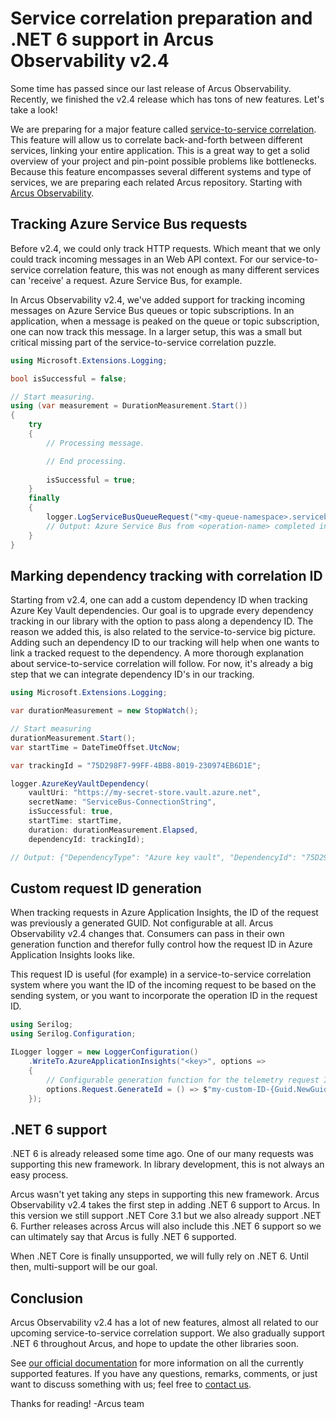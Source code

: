 # Service correlation preparation and .NET 6 support in Arcus Observability v2.4
Some time has passed since our last release of Arcus Observability. Recently, we finished the v2.4 release which has tons of new features. Let's take a look!

We are preparing for a major feature called [service-to-service correlation](https://docs.microsoft.com/en-us/azure/azure-monitor/app/app-map?tabs=net). This feature will allow us to correlate back-and-forth between different services, linking your entire application. This is a great way to get a solid overview of your project and pin-point possible problems like bottlenecks.
Because this feature encompasses several different systems and type of services, we are preparing each related Arcus repository. Starting with [Arcus Observability](https://github.com/arcus-azure/arcus.observability).

## Tracking Azure Service Bus requests
Before v2.4, we could only track HTTP requests. Which meant that we only could track incoming messages in an Web API context. For our service-to-service correlation feature, this was not enough as many different services can 'receive' a request. Azure Service Bus, for example.

In Arcus Observability v2.4, we've added support for tracking incoming messages on Azure Service Bus queues or topic subscriptions. In an application, when a message is peaked on the queue or topic subscription, one can now track this message. In a larger setup, this was a small but critical missing part of the service-to-service correlation puzzle.

```csharp
using Microsoft.Extensions.Logging;

bool isSuccessful = false;

// Start measuring.
using (var measurement = DurationMeasurement.Start())
{
    try
    {
        // Processing message.

        // End processing.
        
        isSuccessful = true;
    }
    finally
    {
        logger.LogServiceBusQueueRequest("<my-queue-namespace>.servicebus.windows.net", "<my-queue-name>", "<operation-name>", isSuccessful, measurement);
        // Output: Azure Service Bus from <operation-name> completed in 0.00:12:20.8290760 at 2021-10-26T05:36:03.6067975 +02:00 - (IsSuccessful: True, Context: {[ServiceBus-Endpoint, <my-queue-namespace>.servicebus.windows.net]; [ServiceBus-Entity, <my-queue-name>]; [ServiceBus-EntityType, Queue]; [TelemetryType, Request]})
    }
}
```

## Marking dependency tracking with correlation ID
Starting from v2.4, one can add a custom dependency ID when tracking Azure Key Vault dependencies. Our goal is to upgrade every dependency tracking in our library with the option to pass along a dependency ID. The reason we added this, is also related to the service-to-service big picture. Adding such an dependency ID to our tracking will help when one wants to link a tracked request to the dependency. A more thorough explanation about service-to-service correlation will follow. For now, it's already a big step that we can integrate dependency ID's in our tracking.

```csharp
using Microsoft.Extensions.Logging;

var durationMeasurement = new StopWatch();

// Start measuring
durationMeasurement.Start();
var startTime = DateTimeOffset.UtcNow;

var trackingId = "75D298F7-99FF-4BB8-8019-230974EB6D1E";

logger.AzureKeyVaultDependency(
    vaultUri: "https://my-secret-store.vault.azure.net", 
    secretName: "ServiceBus-ConnectionString", 
    isSuccessful: true, 
    startTime: startTime, 
    duration: durationMeasurement.Elapsed,
    dependencyId: trackingId);

// Output: {"DependencyType": "Azure key vault", "DependencyId": "75D298F7-99FF-4BB8-8019-230974EB6D1E", "DependencyData": "ServiceBus-ConnectionString", "TargetName": "https://my-secret-store.vault.azure.net", "Duration": "00:00:00.2521801", "StartTime": "03/23/2020 09:56:31 +00:00", "IsSuccessful": true, "Context": {}}
```

## Custom request ID generation
When tracking requests in Azure Application Insights, the ID of the request was previously a generated GUID. Not configurable at all. Arcus Observability v2.4 changes that. Consumers can pass in their own generation function and therefor fully control how the request ID in Azure Application Insights looks like.

This request ID is useful (for example) in a service-to-service correlation system where you want the ID of the incoming request to be based on the sending system, or you want to incorporate the operation ID in the request ID.

```csharp
using Serilog;
using Serilog.Configuration;

ILogger logger = new LoggerConfiguration()
    .WriteTo.AzureApplicationInsights("<key>", options =>
    {
        // Configurable generation function for the telemetry request ID.
        options.Request.GenerateId = () => $"my-custom-ID-{Guid.NewGuid()}";
    });
```

## .NET 6 support
.NET 6 is already released some time ago. One of our many requests was supporting this new framework. In library development, this is not always an easy process. 

Arcus wasn't yet taking any steps in supporting this new framework. Arcus Observability v2.4 takes the first step in adding .NET 6 support to Arcus. In this version we still support .NET Core 3.1 but we also already support .NET 6. Further releases across Arcus will also include this .NET 6 support so we can ultimately say that Arcus is fully .NET 6 supported.

When .NET Core is finally unsupported, we will fully rely on .NET 6. Until then, multi-support will be our goal.

## Conclusion
Arcus Observability v2.4 has a lot of new features, almost all related to our upcoming service-to-service correlation support. We also gradually support .NET 6 throughout Arcus, and hope to update the other libraries soon. 

See [our official documentation](https://observability.arcus-azure.net/) for more information on all the currently supported features.
If you have any questions, remarks, comments, or just want to discuss something with us; feel free to [contact us](https://github.com/arcus-azure/arcus.observability/issues/new/choose).

Thanks for reading!
-Arcus team